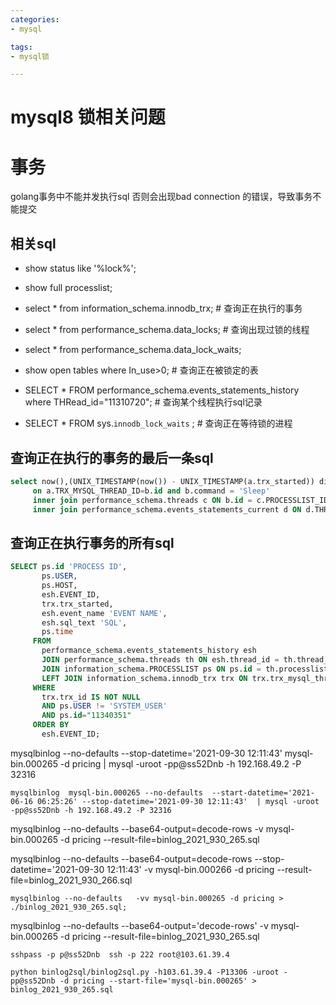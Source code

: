 ```yaml
---
categories:
- mysql

tags:
- mysql锁

---
```

# mysql8 锁相关问题



# 事务

golang事务中不能并发执行sql 否则会出现bad connection 的错误，导致事务不能提交

<!--more-->


## 相关sql

* show status like '%lock%';

* show full processlist;

* select * from information_schema.innodb_trx; # 查询正在执行的事务

* select * from performance_schema.data_locks; # 查询出现过锁的线程

* select * from performance_schema.data_lock_waits;

* show open tables where In_use>0; # 查询正在被锁定的表

* SELECT * FROM performance_schema.events_statements_history where THRead_id="11310720"; # 查询某个线程执行sql记录

* SELECT * FROM sys.`innodb_lock_waits` ; # 查询正在等待锁的进程

  

## 查询正在执行的事务的最后一条sql 

```sql
select now(),(UNIX_TIMESTAMP(now()) - UNIX_TIMESTAMP(a.trx_started)) diff_sec,b.id,b.user,b.host,b.db,d.SQL_TEXT from information_schema.innodb_trx a inner join information_schema.PROCESSLIST b
     on a.TRX_MYSQL_THREAD_ID=b.id and b.command = 'Sleep'
     inner join performance_schema.threads c ON b.id = c.PROCESSLIST_ID
     inner join performance_schema.events_statements_current d ON d.THREAD_ID = c.THREAD_ID;
```



## 查询正在执行事务的所有sql 

```sql
SELECT ps.id 'PROCESS ID',
       ps.USER,
       ps.HOST,
       esh.EVENT_ID,
       trx.trx_started,
       esh.event_name 'EVENT NAME',
       esh.sql_text 'SQL',
       ps.time
     FROM
       performance_schema.events_statements_history esh
       JOIN performance_schema.threads th ON esh.thread_id = th.thread_id
       JOIN information_schema.PROCESSLIST ps ON ps.id = th.processlist_id
       LEFT JOIN information_schema.innodb_trx trx ON trx.trx_mysql_thread_id = ps.id
     WHERE
       trx.trx_id IS NOT NULL
       AND ps.USER != 'SYSTEM_USER'
       AND ps.id="11340351"
     ORDER BY
       esh.EVENT_ID;
```



mysqlbinlog --no-defaults --stop-datetime='2021-09-30 12:11:43' mysql-bin.000265 -d pricing | mysql -uroot -pp@ss52Dnb -h 192.168.49.2 -P 32316


```text
mysqlbinlog  mysql-bin.000265 --no-defaults  --start-datetime='2021-06-16 06:25:26' --stop-datetime='2021-09-30 12:11:43'  | mysql -uroot -pp@ss52Dnb -h 192.168.49.2 -P 32316
```

 mysqlbinlog --no-defaults --base64-output=decode-rows    -v  mysql-bin.000265 -d pricing  --result-file=binlog_2021_930_265.sql

 mysqlbinlog --no-defaults --base64-output=decode-rows   --stop-datetime='2021-09-30 12:11:43'  -v  mysql-bin.000266 -d pricing  --result-file=binlog_2021_930_266.sql







```
mysqlbinlog --no-defaults   -vv mysql-bin.000265 -d pricing > ./binlog_2021_930_265.sql;
```

mysqlbinlog --no-defaults  --base64-output='decode-rows' -v mysql-bin.000265 -d pricing --result-file=binlog_2021_930_265.sql

```
sshpass -p p@ss52Dnb  ssh -p 222 root@103.61.39.4
```

```text
python binlog2sql/binlog2sql.py -h103.61.39.4 -P13306 -uroot -pp@ss52Dnb -d pricing --start-file='mysql-bin.000265' > binlog_2021_930_265.sql
```